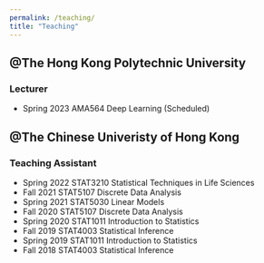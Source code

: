 ```yaml
---
permalink: /teaching/
title: "Teaching"
---
```


## @The Hong Kong Polytechnic University

<!-- ## Current -->

### Lecturer
- Spring 2023		AMA564	 Deep Learning (Scheduled)


<!-- ## Past -->

<!-- <br/> -->

## @The Chinese Univeristy of Hong Kong
### Teaching Assistant
- Spring 2022		STAT3210	Statistical Techniques in Life Sciences 
- Fall 2021		STAT5107   Discrete Data Analysis
- Spring 2021		STAT5030  	Linear Models
- Fall 2020		STAT5107   Discrete Data Analysis
- Spring 2020		STAT1011  Introduction to Statistics
- Fall 2019		STAT4003  	Statistical Inference
- Spring 2019		STAT1011     	Introduction to Statistics
- Fall 2018		STAT4003  	Statistical Inference

